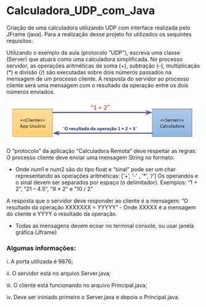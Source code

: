 # Calculadora_UDP_com_Java

 Criação de uma calculadora utilizando UDP com interface realizada pelo JFrame (java). Para a realização desse projeto foi utilizados os sequintes requisitos:
 
 Utilizando o exemplo da aula (protocolo “UDP”), escreva uma classe (Server) que atuará como uma calculadora simplificada. No processo servidor, as operações aritméticas de soma (+), subtração (–), multiplicação (*) e divisão (/) são executadas sobre dois números passados na mensagem de um processo cliente. 
A resposta do servidor ao processo cliente será uma mensagem com o resultado da operação entre os dois números enviados.

![alt text](img/imagem1.PNG)

O “protocolo” da aplicação “Calculadora Remota” deve respeitar as regras: 
O processo cliente deve enviar uma mensagem String no formato:   <num1> <sinal> <num2> 
- Onde num1 e num2 são do tipo float e “sinal” pode ser um char representando as operações aritméticas: [‘+’,  ‘-’ , ‘*’, ‘/’] 
Os operandos e o sinal devem ser separados por espaço (o delimitador). Exemplos: “1 + 2”, “21 – 4.5”, “9 * 2” e “10 / 2”

A resposta que o servidor deve responder ao cliente é a mensagem: “O resultado da operação XXXXXXX  =  YYYYY”
	- Onde XXXXX é a mensagem do cliente e YYYY o resultado da operação.
 
* Todas as mensagens devem ecoar no terminal console, ou usar janela gráfica (Jframe)

### Algumas informações:

i. A porta utilizada é 9876;

ii. O servidor está no arquivo Server.java;

iii. O cliente está funcionando no arquivo Principal.java;

iv. Deve ser ininiado primeiro o Server.java e depois o Principal.java.
